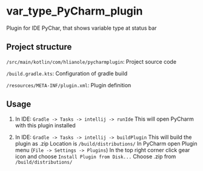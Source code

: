 # var_type_PyCharm_plugin
Plugin for IDE PyChar, that shows variable type at status bar

## Project structure
`/src/main/kotlin/com/hlianole/pycharmplugin`: Project source code

`/build.gradle.kts`: Configuration of gradle build

`/resources/META-INF/plugin.xml`: Plugin definition

## Usage
1.  In IDE:
    `Gradle -> Tasks -> intellij -> runIde`
    This will open PyCharm with this plugin installed

2.  In IDE:
    `Gradle -> Tasks -> intellij -> buildPlugin`
    This will build the plugin as .zip
    Location is `/build/distributions/`
    In PyCharm open Plugin menu (`File -> Settings -> Plugins`)
    In the top right corner click gear icon and choose `Install Plugin from Disk...`
    Choose .zip from `/build/distributions/`